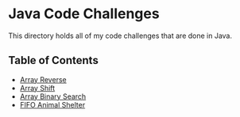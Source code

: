 # Java Code Challenges

This directory holds all of my code challenges that are done in Java.

## Table of Contents
- [Array Reverse](./challenges/ArrayShift/ArrayReverse)
- [Array Shift](./challenges/ArrayShift/src/main/java/ArrayShift)
- [Array Binary Search](./ArrayShift/challenges/src/main/java/BinarySearch)
- [FIFO Animal Shelter](./challenges/Utilities)

